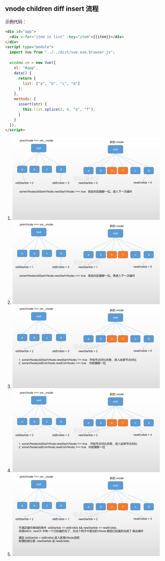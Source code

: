 ## vnode children diff insert 流程

示例代码：

```html
<div id="app">
  <div v-for="item in list" :key="item">{{item}}</div>
</div>
<script type="module">
  import Vue from "../../dist/vue.esm.browser.js";

  window.vm = new Vue({
    el: "#app",
    data() {
      return {
        list: ["a", "b", "c", "d"]
      };
    },
    methods: {
      insert(str) {
        this.list.splice(2, 0, "e", "f");
      }
    }
  });
</script>
```

1. ![](vue-vdom-diff-insert_01.png)
1. ![](vue-vdom-diff-insert_02.png)
1. ![](vue-vdom-diff-insert_03.png)
1. ![](vue-vdom-diff-insert_04.png)
1. ![](vue-vdom-diff-insert_05.png)
